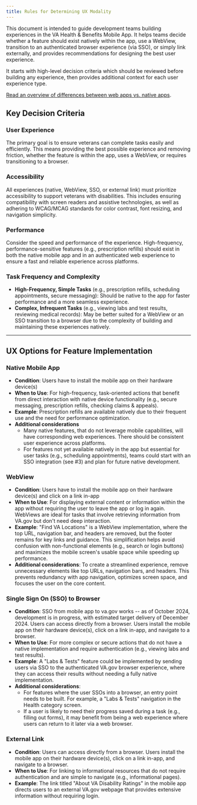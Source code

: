 ```yaml
---
title: Rules for Determining UX Modality
---
```


This document is intended to guide development teams building experiences in the VA Health & Benefits Mobile App. It helps teams decide whether a feature should exist natively within the app, use a WebView, transition to an authenticated browser experience (via SSO), or simply link externally, and provides recommendations for designing the best user experience.

It starts with high-level decision criteria which should be reviewed before building any experience, then provides additional context for each user experience type.

[Read an overview of differences between web apps vs. native apps](https://aws.amazon.com/compare/the-difference-between-web-apps-native-apps-and-hybrid-apps/).

## Key Decision Criteria

### User Experience

The primary goal is to ensure veterans can complete tasks easily and efficiently. This means providing the best possible experience and removing friction, whether the feature is within the app, uses a WebView, or requires transitioning to a browser.

### Accessibility

All experiences (native, WebView, SSO, or external link) must prioritize accessibility to support veterans with disabilities. This includes ensuring compatibility with screen readers and assistive technologies, as well as adhering to WCAG/MCAG standards for color contrast, font resizing, and navigation simplicity.

### Performance

Consider the speed and performance of the experience. High-frequency, performance-sensitive features (e.g., prescription refills) should exist in both the native mobile app and in an authenticated web experience to ensure a fast and reliable experience across platforms.

### Task Frequency and Complexity

- **High-Frequency, Simple Tasks** (e.g., prescription refills, scheduling appointments, secure messaging): Should be native to the app for faster performance and a more seamless experience.
- **Complex, Infrequent Tasks** (e.g., viewing labs and test results, reviewing medical records): May be better suited for a WebView or an SSO transition to a browser due to the complexity of building and maintaining these experiences natively.

---

## UX Options for Feature Implementation

### Native Mobile App

- **Condition**:
  Users have to install the mobile app on their hardware device(s)
- **When to Use**: For high-frequency, task-oriented actions that benefit from direct interaction with native device functionality (e.g., secure messaging, prescription refills, checking claims & appeals).
- **Example**: Prescription refills are available natively due to their frequent use and the need for performance optimization.
- **Additional considerations**
  - Many native features, that do not leverage mobile capabilities, will have corresponding web experiences. There should be consistent user experience across platforms.
  - For features not yet available natively in the app but essential for user tasks (e.g., scheduling appointments), teams could start with an SSO integration (see #3) and plan for future native development.

### WebView

- **Condition**: Users have to install the mobile app on their hardware device(s) and click on a link in-app
- **When to Use**: For displaying external content or information within the app without requiring the user to leave the app or log in again. WebViews are ideal for tasks that involve retrieving information from VA.gov but don't need deep interaction.
- **Example**: "Find VA Locations" is a WebView implementation, where the top URL, navigation bar, and headers are removed, but the footer remains for key links and guidance. This simplification helps avoid confusion with non-functional elements (e.g., search or login buttons) and maximizes the mobile screen's usable space while speeding up performance.
- **Additional considerations**: To create a streamlined experience, remove unnecessary elements like top URLs, navigation bars, and headers. This prevents redundancy with app navigation, optimizes screen space, and focuses the user on the core content.

### Single Sign On (SSO) to Browser

- **Condition**: SSO from mobile app to va.gov works -- as of October 2024, development is in progress, with estimated target delivery of December 2024. Users can access directly from a browser. Users install the mobile app on their hardware device(s), click on a link in-app, and navigate to a browser.
- **When to Use**: For more complex or secure actions that do not have a native implementation and require authentication (e.g., viewing labs and test results).
- **Example**: A "Labs & Tests" feature could be implemented by sending users via SSO to the authenticated VA.gov browser experience, where they can access their results without needing a fully native implementation.
- **Additional considerations**:
  - For features where the user SSOs into a browser, an entry point needs to be built. For example, a "Labs & Tests" navigation in the Health category screen.
  - If a user is likely to need their progress saved during a task (e.g., filling out forms), it may benefit from being a web experience where users can return to it later via a web browser.

### External Link

- **Condition**: Users can access directly from a browser. Users install the mobile app on their hardware device(s), click on a link in-app, and navigate to a browser.
- **When to Use**: For linking to informational resources that do not require authentication and are simple to navigate (e.g., informational pages).
- **Example**: The link titled "About VA Disability Ratings" in the mobile app directs users to an external VA.gov webpage that provides extensive information without requiring login.
